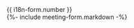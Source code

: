 <div class="wb-frmvld">
    <form name="meeting-form" id="edit-meeting-form" method="post" action="/meetings/meetings/update" class="form-horizontal wb-postback" data-wb-postback="{&quot;success&quot;:&quot;success-message&quot;,&quot;failure&quot;:&quot;failure-message&quot;}">
        <div class="form-group mrgn-bttm-0">
            <label class="col-sm-4 control-label hide" for="meetingNumber"><span class="field-name">{{ i18n-form.number }}</span></label>
            <div class="col-md-8">
                <input type="hidden" class="form-control" name="meetingNumber" id="meetingNumber" tabindex="-1" />
            </div>
        </div>
    {%- include meeting-form.markdown -%}
    </form>
</div>